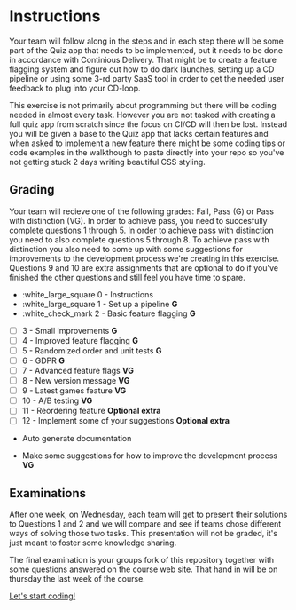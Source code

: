 # Instructions
Your team will follow along in the steps and in each step there will be some part of the Quiz app that needs to be implemented, but it needs to be done in accordance with Continious Delivery. That might be to create a feature flagging system and figure out how to do dark launches, setting up a CD pipeline or using some 3-rd party SaaS tool in order to get the needed user feedback to plug into your CD-loop.

This exercise is not primarily about programming but there will be coding needed in almost every task. However you are not tasked with creating a full quiz app from scratch since the focus on CI/CD will then be lost. Instead you will be given a base to the Quiz app that lacks certain features and when asked to implement a new feature there might be some coding tips or code examples in the walkthough to paste directly into your repo so you've not getting stuck 2 days writing beautiful CSS styling.

## Grading
Your team will recieve one of the following grades: Fail, Pass (G) or Pass with distinction (VG). In order to achieve pass, you need to succesfully complete questions 1 through 5. In order to achieve pass with distinction you need to also complete questions 5 through 8. To achieve pass with distinction you also need to come up with some suggestions for improvements to the development process we're creating in this exercise. Questions 9 and 10 are extra assignments that are optional to do if you've finished the other questions and still feel you have time to spare.

- :white_large_square 0 - Instructions
- :white_large_square 1 - Set up a pipeline **G**
- :white_check_mark 2 - Basic feature flagging **G**
- [ ] 3 - Small improvements **G**
- [ ] 4 - Improved feature flagging **G**
- [ ] 5 - Randomized order and unit tests **G**
- [ ] 6 - GDPR **G**
- [ ] 7 - Advanced feature flags **VG**
- [ ] 8 - New version message **VG**
- [ ] 9 - Latest games feature **VG**
- [ ] 10 - A/B testing **VG**
- [ ] 11 - Reordering feature **Optional extra**
- [ ] 12 - Implement some of your suggestions **Optional extra**

- Auto generate documentation

- Make some suggestions for how to improve the development process **VG**


## Examinations
After one week, on Wednesday, each team will get to present their solutions to Questions 1 and 2 and we will compare and see if teams chose different ways of solving those two tasks. This presentation will not be graded, it's just meant to foster some knowledge sharing.

The final examination is your groups fork of this repository together with some questions answered on the course web site. That hand in will be on thursday the last week of the course.


[Let's start coding!](walkthrough/1-pipeline)
